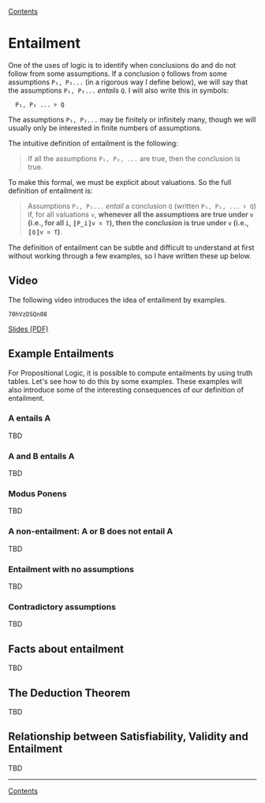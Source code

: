 [Contents](contents.html)

# Entailment

One of the uses of logic is to identify when conclusions do and do not follow from some assumptions. If a conclusion `Q` follows from some assumptions `P₁, P₂...` (in a rigorous way I define below), we will say that the assumptions `P₁, P₂...` *entails* `Q`. I will also write this in symbols:

```
  P₁, P₂ ... ⊧ Q
```

The assumptions `P₁, P₂...` may be finitely or infinitely many, though we will usually only be interested in finite numbers of assumptions.

The intuitive definition of entailment is the following:

> If all the assumptions `P₁, P₂, ...` are true, then the conclusion is true.

To make this formal, we must be explicit about valuations. So the full definition of entailment is:

>  Assumptions `P₁, P₂...` *entail* a conclusion `Q` (written `P₁, P₂, ... ⊧ Q`) if, for all valuations `v`, **whenever all the assumptions are true under `v` (i.e., for all `i`, `〚P_i〛v = T`), then the conclusion is true under `v` (i.e., `〚Q〛v = T`)**.

The definition of entailment can be subtle and difficult to understand at first without working through a few examples, so I have written these up below.

## Video

The following video introduces the idea of entailment by examples.

```youtube
70hVzDSQn08
```

[Slides (PDF)](week01-slides.pdf)

## Example Entailments

For Propositional Logic, it is possible to compute entailments by using truth tables. Let's see how to do this by some examples. These examples will also introduce some of the interesting consequences of our definition of entailment.

### A entails A

TBD

### A and B entails A

TBD

### Modus Ponens

TBD

### A non-entailment: A or B does not entail A

TBD

### Entailment with no assumptions

TBD

### Contradictory assumptions

TBD

## Facts about entailment

TBD

## The Deduction Theorem

TBD

## Relationship between Satisfiability, Validity and Entailment

TBD

---

[Contents](contents.html)
